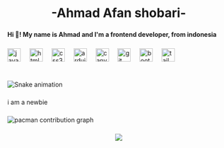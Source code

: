 <h1 align="center">-Ahmad Afan shobari-</h1>

###

<h4 align="left">Hi 👋! My name is Ahmad and I'm a frontend developer, from indonesia</h4>

###

<div align="left">
  <img src="https://cdn.jsdelivr.net/gh/devicons/devicon/icons/javascript/javascript-original.svg" height="30" alt="javascript logo"  />
  <img width="12" />
  <img src="https://cdn.jsdelivr.net/gh/devicons/devicon/icons/html5/html5-original.svg" height="30" alt="html5 logo"  />
  <img width="12" />
  <img src="https://cdn.jsdelivr.net/gh/devicons/devicon/icons/css3/css3-original.svg" height="30" alt="css3 logo"  />
  <img width="12" />
  <img src="https://cdn.jsdelivr.net/gh/devicons/devicon/icons/arduino/arduino-original.svg" height="30" alt="arduino logo"  />
  <img width="12" />
  <img src="https://cdn.jsdelivr.net/gh/devicons/devicon/icons/canva/canva-original.svg" height="30" alt="canva logo"  />
  <img width="12" />
  <img src="https://cdn.jsdelivr.net/gh/devicons/devicon/icons/git/git-original.svg" height="30" alt="git logo"  />
  <img width="12" />
  <img src="https://cdn.jsdelivr.net/gh/devicons/devicon/icons/bootstrap/bootstrap-original.svg" height="30" alt="bootstrap logo"  />
  <img width="12" />
  <img src="https://cdn.jsdelivr.net/gh/devicons/devicon/icons/tailwindcss/tailwindcss-original-wordmark.svg" height="30" alt="tailwindcss logo"  />
</div>

###

<br clear="both">

<img src="https://raw.githubusercontent.com/4hm4d27/4hm4d27/output/snake.svg" alt="Snake animation" />

###

<p align="left">i am a newbie</p>

###

<picture>
  <source media="(prefers-color-scheme: dark)" srcset="https://raw.githubusercontent.com/4hm4d27/4hm4d27/output/pacman-contribution-graph-dark.svg">
  <source media="(prefers-color-scheme: light)" srcset="https://raw.githubusercontent.com/4hm4d27/4hm4d27/output/pacman-contribution-graph.svg">
  <img alt="pacman contribution graph" src="https://raw.githubusercontent.com/4hm4d27/4hm4d27/output/pacman-contribution-graph.svg">
</picture>

###

<div align="center">
  <img src="https://visitor-badge.laobi.icu/badge?page_id=4hm4d27.4hm4d27&left_color=aqua&right_color=aqua&left_text=view"  />
</div>

###
